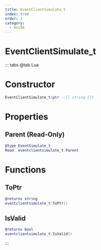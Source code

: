 ```yaml
---
title: EventClientSimulate_t
index: true
order: 2
category:
  - Guide
---
```


# EventClientSimulate_t

::: tabs
@tab Lua
# Constructor
```lua
EventClientSimulate_t(ptr --[[ string ]])
```
# Properties
## Parent (Read-Only)
```lua
@type EventSimulate_t
Read: eventclientsimulate_t.Parent
```
# Functions
## ToPtr
```lua
@returns string
eventclientsimulate_t:ToPtr()
```
## IsValid
```lua
@returns bool
eventclientsimulate_t:IsValid()
```

:::